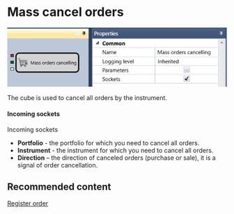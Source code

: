# Mass cancel orders

![Designer Mass Cancellations 00](../images/Designer_Mass_Cancellations_00.png)

The cube is used to cancel all orders by the instrument.

#### Incoming sockets

Incoming sockets

- **Portfolio** \- the portfolio for which you need to cancel all orders.
- **Instrument** \- the instrument for which you need to cancel all orders.
- **Direction** – the direction of canceled orders (purchase or sale), it is a signal of order cancellation.

## Recommended content

[Register order](Designer_Position_opening.md)
